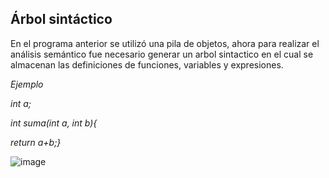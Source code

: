 ## Árbol sintáctico
En el programa anterior se utilizó una pila de objetos, ahora para realizar el análisis semántico fue necesario generar un arbol sintactico en el cual se almacenan las definiciones de funciones, variables y expresiones.

_Ejemplo_ 

_int a;_

_int suma(int a, int b){_

_return a+b;}_

![image](https://user-images.githubusercontent.com/75290686/205476146-b9dac526-4a61-4aa4-abc9-21c1c0d0e697.png)
